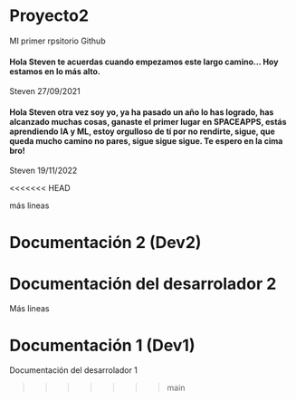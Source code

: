 # Proyecto2
MI primer rpsitorio Github



#### Hola Steven te acuerdas cuando empezamos este largo camino... Hoy estamos en lo más alto.
Steven 27/09/2021

#### Hola Steven otra vez soy yo, ya ha pasado un año lo has logrado, has alcanzado muchas cosas, ganaste el primer lugar en SPACEAPPS, estás aprendiendo IA y ML, estoy orgulloso de tí por no rendirte, sigue, que queda mucho camino no pares, sigue sigue sigue. Te espero en la cima bro! 
Steven 19/11/2022


<<<<<<< HEAD

más lineas
# Documentación 2 (Dev2)
Documentación del desarrolador 2
=======
Más lineas
# Documentación 1 (Dev1)
Documentación del desarrolador 1
>>>>>>> main
